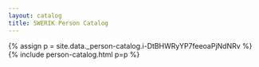 ```yaml
---
layout: catalog
title: SWERIK Person Catalog
---
```

{% assign p = site.data._person-catalog.i-DtBHWRyYP7feeoaPjNdNRv %}
{% include person-catalog.html p=p %}

